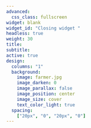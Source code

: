 ```yaml
---
advanced:
  css_class: fullscreen
widget: blank
widget_id: "Closing widget "
headless: true
weight: 30
title: 
subtitle: 
active: true
design:
  columns: "1"
  background: 
    image: farmer.jpg
    image_darken: 0
    image_parallax: false
    image_position: center
    image_size: cover
    text_color_light: true
  spacing:
    ["20px", "0", "20px", "0"]
---
```

